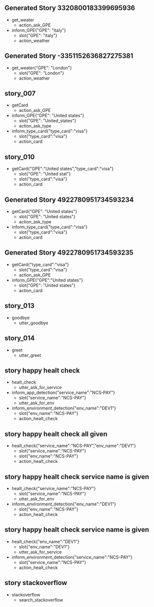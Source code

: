 ## Generated Story 3320800183399695936
* get_weater
    - action_ask_GPE
* inform_GPE{"GPE": "italy"}
    - slot{"GPE": "italy"}
    - action_weather

    
## Generated Story -3351152636827275381
* get_weater{"GPE": "London"}
    - slot{"GPE": "London"}
    - action_weather


      
## story_007   
* getCard
    - action_ask_GPE
* inform_GPE{"GPE": "United states"}
    - slot{"GPE": "United_states"}
    - action_ask_type
* inform_type_card{"type_card":"visa"}    
    - slot{"type_card":"visa"}
    - action_card
  
    
## story_010    
* getCard{"GPE":"United states","type_card":"visa"}
    - slot{"GPE": "United stat"}
    - slot{"type_card":"visa"}
    - action_card


            
## Generated Story 4922780951734593234
* getCard{"GPE": "United states"}
    - slot{"GPE": "United states"}
    - action_ask_type
* inform_type_card{"type_card":"visa"}
    - slot{"type_card":"visa"}
    - action_card

        
## Generated Story 4922780951734593235
* getCard{"type_card":"visa"}
    - slot{"type_card":"visa"}
    - action_ask_GPE
* inform_GPE{"GPE":"United states"}
    - slot{"GPE": "United states"}
    - action_card


## story_013        
* goodbye
    - utter_goodbye    
## story_014 
 * greet
    - utter_greet    


## story happy healt check

* healt_check
  - utter_ask_for_service
* inform_app_detection{"service_name":"NCS-PAY"}
  - slot{"service_name":"NCS-PAY"}
  - utter_ask_for_env
* inform_environment_detection{"env_name":"DEV1"}
  - slot{"env_name":"NCS-PAY"}
  - action_healt_check
  
## story happy healt check all given

* healt_check{"service_name":"NCS-PAY","env_name":"DEV1"}
  - slot{"service_name":"NCS-PAY"}
  - slot{"env_name":"NCS-PAY"}
  - action_healt_check  
  
  
## story happy healt check service name is given

* healt_check{"service_name":"NCS-PAY"}
  - slot{"service_name":"NCS-PAY"}
  - utter_ask_for_env
* inform_environment_detection{"env_name":"DEV1"}
  - slot{"env_name":"NCS-PAY"}
  - action_healt_check
  
## story happy healt check service name is given

* healt_check{"env_name":"DEV1"}
  - slot{"env_name":"DEV1"}
  - utter_ask_for_service
* inform_environment_detection{"service_name":"NCS-PAY"}
  - slot{"service_name":"NCS-PAY"}
  - action_healt_check  
## story stackoverflow
* stackoverflow
  - search_stackoverflow  

    